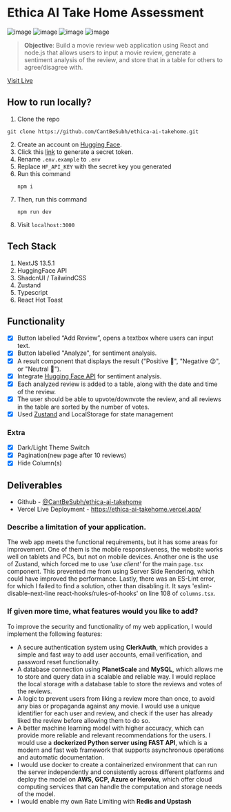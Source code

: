 # Ethica AI Take Home Assessment
![image](https://github.com/CantBeSubh/ethica-ai-takehome/assets/83113185/64ad676f-330b-46dc-b051-980fdc6178a5)
![image](https://github.com/CantBeSubh/ethica-ai-takehome/assets/83113185/17feff5c-fec0-446f-b72c-0256e8f7c0dc)
![image](https://github.com/CantBeSubh/ethica-ai-takehome/assets/83113185/a1b699d4-f140-43b2-bd5b-138f3096571a)
![image](https://github.com/CantBeSubh/ethica-ai-takehome/assets/83113185/70846997-7c70-4339-a58c-de3dc9cadc7b)


> **Objective**: Build a movie review web application using React and node.js that allows users to input a movie review, generate a sentiment analysis of the review, and store that in a table for others to agree/disagree with.

[Visit Live](https://ethica-ai-takehome.vercel.app/) 

## How to run locally?
1. Clone the repo
```
git clone https://github.com/CantBeSubh/ethica-ai-takehome.git
```
2. Create an account on [Hugging Face](https://huggingface.co/).
3. Click this [link](https://huggingface.co/settings/tokens) to generate a secret token.
4. Rename `.env.example` to `.env`
5. Replace `HF_API_KEY` with the secret key you generated
6. Run this command
   ```
   npm i
   ```
10. Then, run this command
    ```
    npm run dev
    ```
12. Visit `localhost:3000`

## Tech Stack
1. NextJS 13.5.1
2. HuggingFace API
3. ShadcnUI / TailwindCSS
4. Zustand
5. Typescript
6. React Hot Toast

## Functionality
- [x] Button labelled “Add Review”, opens a textbox where users can input text.
- [x] Button labelled "Analyze", for  sentiment analysis.
- [x] A result component that displays the result ("Positive 🤗", "Negative 😡", or "Neutral 🤔").
- [x] Integrate [Hugging Face API](https://huggingface.co/distilbert-base-uncased-finetuned-sst-2-english) for sentiment analysis.
- [x] Each analyzed review is added to a table, along with the date and time of the review.
- [x] The user should be able to upvote/downvote the review, and all reviews in the table are sorted by the number of votes.
- [x] Used [Zustand](https://zustand-demo.pmnd.rs/) and LocalStorage for state management
### Extra
- [x] Dark/Light Theme Switch
- [x] Pagination(new page after 10 reviews)
- [x] Hide Column(s)

## Deliverables
- Github - [@CantBeSubh/ethica-ai-takehome](https://github.com/CantBeSubh/ethica-ai-takehome)
- Vercel Live Deployment - https://ethica-ai-takehome.vercel.app/
### Describe a limitation of your application.
The web app meets the functional requirements, but it has some areas for improvement. One of them is the mobile responsiveness, the website works well on tablets and PCs, but not on mobile devices. Another one is the use of Zustand, which forced me to use _'use client'_ for the main `page.tsx` component. This prevented me from using Server Side Rendering, which could have improved the performance. Lastly, there was an ES-Lint error, for which I failed to find a solution, other than disabling it. It says 'eslint-disable-next-line react-hooks/rules-of-hooks' on line 108 of `columns.tsx`.

### If given more time, what features would you like to add? 
To improve the security and functionality of my web application, I would implement the following features:

- A secure authentication system using **ClerkAuth**, which provides a simple and fast way to add user accounts, email verification, and password reset functionality.
- A database connection using **PlanetScale** and **MySQL**, which allows me to store and query data in a scalable and reliable way. I would replace the local storage with a database table to store the reviews and votes of the reviews.
- A logic to prevent users from liking a review more than once, to avoid any bias or propaganda against any movie. I would use a unique identifier for each user and review, and check if the user has already liked the review before allowing them to do so.
- A better machine learning model with higher accuracy, which can provide more reliable and relevant recommendations for the users. I would use a **dockerized Python server using FAST API**, which is a modern and fast web framework that supports asynchronous operations and automatic documentation.
- I would use docker to create a containerized environment that can run the server independently and consistently across different platforms and deploy the model on **AWS, GCP, Azure or Heroku**, which offer cloud computing services that can handle the computation and storage needs of the model.
- I would enable my own Rate Limiting with **Redis and Upstash**
   


